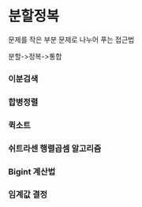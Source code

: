 # 분할정복

문제를 작은 부분 문제로 나누어 푸는 접근법

분할->정복->통합

### 이분검색

### 합병정렬

### 퀵소트

### 쉬트라센 행렬곱셈 알고리즘

### Bigint 계산법

### 임계값 결정
